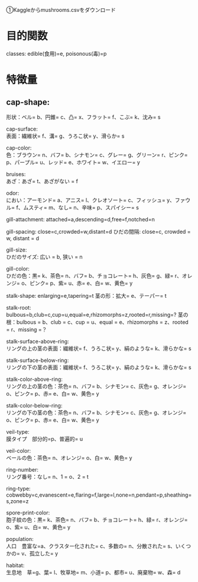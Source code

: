 ①Kaggleからmushrooms.csvをダウンロード  
# 目的関数 
classes: edible(食用)=e, poisonous(毒)=p


# 特徴量
## cap-shape:  
形状：ベル= b、円錐= c、凸= x、フラット= f、こぶ= k、沈み= s  


cap-surface:  
表面：繊維状= f、溝= g、うろこ状= y、滑らか= s  


cap-color:  
色：ブラウン= n、バフ= b、シナモン= c、グレー= g、グリーン= r、ピンク= p、パープル= u、レッド= e、ホワイト= w、イエロー= y  


bruises:  
あざ：あざ= t、あざがない = f  


odor:  
におい：アーモンド= a、アニス= l、クレオソート= c、フィッシュ= y、ファウル= f、ムスティ= m、なし= n、辛味= p、スパイシー= s  


gill-attachment: attached=a,descending=d,free=f,notched=n


gill-spacing: close=c,crowded=w,distant=d
ひだの間隔: close=c, crowded = w, distant = d


gill-size:  
ひだのサイズ: 広い = b, 狭い = n  


gill-color:  
ひだの色：黒= k、茶色= n、バフ= b、チョコレート= h、灰色= g、緑= r、オレンジ= o、ピンク= p、紫= u、赤= e、白= w、黄色= y  


stalk-shape: enlarging=e,tapering=t
茎の形：拡大= e、テーパー= t


stalk-root: bulbous=b,club=c,cup=u,equal=e,rhizomorphs=z,rooted=r,missing=?
茎の根：bulbous = b、club = c、cup = u、equal = e、rhizomorphs = z、rooted = r、missing =？


stalk-surface-above-ring:  
リングの上の茎の表面：繊維状= f、うろこ状= y、絹のような= k、滑らかな= s  


stalk-surface-below-ring:  
リングの下の茎の表面：繊維状= f、うろこ状= y、絹のような= k、滑らかな= s  


stalk-color-above-ring:  
リングの上の茎の色：茶色= n、バフ= b、シナモン= c、灰色= g、オレンジ= o、ピンク= p、赤= e、白= w、黄色= y  


stalk-color-below-ring:  
リングの下の茎の色：茶色= n、バフ= b、シナモン= c、灰色= g、オレンジ= o、ピンク= p、赤= e、白= w、黄色= y  


veil-type:  
膜タイプ　部分的=p、普遍的= u  


veil-color:  
ベールの色：茶色= n、オレンジ= o、白= w、黄色= y  


ring-number:  
リング番号：なし= n、1 = o、2 = t  


ring-type: cobwebby=c,evanescent=e,flaring=f,large=l,none=n,pendant=p,sheathing=s,zone=z


spore-print-color:  
胞子紋の色：黒= k、茶色= n、バフ= b、チョコレート= h、緑= r、オレンジ= o、紫= u、白= w、黄色= y  


population:  
人口　豊富な=a、クラスター化された= c、多数の= n、分散された= s、いくつかの= v、孤立した= y  


habitat:  
生息地　草=g、葉= l、牧草地= m、小道= p、都市= u、廃棄物= w、森= d
